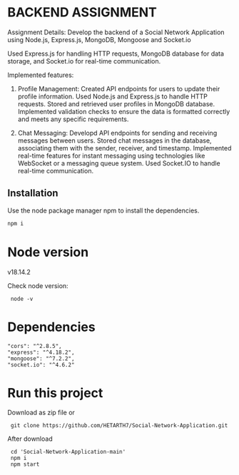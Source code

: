 # BACKEND ASSIGNMENT

Assignment Details:
Develop the backend of a Social Network Application using Node.js, Express.js, MongoDB, Mongoose and Socket.io

Used Express.js for handling HTTP requests, MongoDB database for data storage, and Socket.io for real-time communication. 

Implemented features:

1. Profile Management:
Created API endpoints for users to update their profile information.
Used Node.js and Express.js to handle HTTP requests.
Stored and retrieved user profiles in MongoDB database.
Implemented validation checks to ensure the data is formatted correctly and meets any specific requirements.

2. Chat Messaging:
Developd API endpoints for sending and receiving messages between users.
Stored chat messages in the database, associating them with the sender, receiver, and timestamp.
Implemented real-time features for instant messaging using technologies like WebSocket or a messaging queue system.
Used Socket.IO to handle real-time communication.


## Installation
Use the node package manager npm to install the dependencies.
```bash
npm i
```
# Node version
v18.14.2

Check node version:

     node -v
# Dependencies
    "cors": "^2.8.5",
    "express": "^4.18.2",
    "mongoose": "^7.2.2",
    "socket.io": "^4.6.2"

# Run this project

Download as zip file
or

     git clone https://github.com/HETARTH7/Social-Network-Application.git 
After download

     cd 'Social-Network-Application-main'
     npm i
     npm start
     
